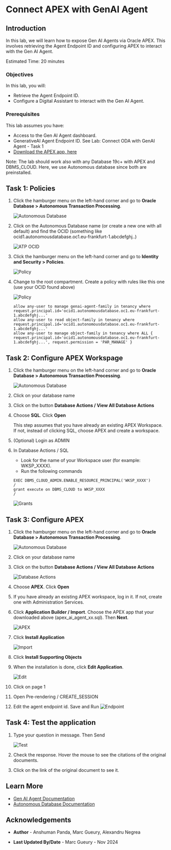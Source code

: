 # Connect APEX with GenAI Agent
## Introduction

In this lab, we will learn how to expose Gen AI Agents via Oracle APEX. This involves retrieving the Agent Endpoint ID and configuring APEX to interact with the Gen AI Agent.

Estimated Time: 20 minutes

### Objectives

In this lab, you will:
- Retrieve the Agent Endpoint ID.
- Configure a Digital Assistant to interact with the Gen AI Agent.

### Prerequisites

This lab assumes you have:
- Access to the Gen AI Agent dashboard.
- GenerativeAI Agent Endpoint ID. See Lab: Connect ODA with GenAI Agent - Task 1
- [Download the APEX app, here](https://objectstorage.eu-frankfurt-1.oraclecloud.com/n/frpj5kvxryk1/b/genAiAgents/o/apex_ai_agent_2024_11_19.sql)

Note: The lab should work also with any Database 19c+ with APEX and DBMS_CLOUD. Here, we use Autonomous database since both are preinstalled. 

## Task 1: Policies

1. Click the hamburger menu on the left-hand corner and go to **Oracle Database > Autonomous Transaction Processing**.

    ![Autonomous Database](./images/ai_agent_atp.png)

2. Click on the Autonomous Database name (or create a new one with all default) and find the OCID (something like ocid1.autonomousdatabase.oc1.eu-frankfurt-1.abcdefghj..)

    ![ATP OCID](./images/ai_agent_atp_ocid.png)

3. Click the hamburger menu on the left-hand corner and go to **Identity and Security > Policies**.

    ![Policy](./images/ai_agent_policy.png)

4. Change to the root compartment. Create a policy with rules like this one (use your OCID found above)

    ![Policy](./images/ai_agent_policy_create.png)

    ```
    allow any-user to manage genai-agent-family in tenancy where request.principal.id='ocid1.autonomousdatabase.oc1.eu-frankfurt-1.abcdefghj...'
    allow any-user to read object-family in tenancy where request.principal.id='ocid1.autonomousdatabase.oc1.eu-frankfurt-1.abcdefghj...'
    allow any-user to manage object-family in tenancy where ALL { request.principal.id='ocid1.autonomousdatabase.oc1.eu-frankfurt-1.abcdefghj...', request.permission = 'PAR_MANAGE' }
    ```   

## Task 2: Configure APEX Workspage

1. Click the hamburger menu on the left-hand corner and go to **Oracle Database > Autonomous Transaction Processing**.

    ![Autonomous Database](./images/ai_agent_atp.png)

2. Click on your database name   
3. Click on the button **Database Actions / View All Database Actions**
4. Choose **SQL**. Click **Open**

    This step assumes that you have already an existing APEX Workspace. If not, instead of clicking SQL, choose APEX and create a workspace.

5. (Optional) Login as ADMIN

6. In Database Actions / SQL
     - Look for the name of your Workspace user (for example: WKSP_XXXX). 
     - Run the following commands
   
     ```
     EXEC DBMS_CLOUD_ADMIN.ENABLE_RESOURCE_PRINCIPAL('WKSP_XXXX')
     /
     grant execute on DBMS_CLOUD to WKSP_XXXX
     /
     ```

     ![Grants](./images/ai_agent_atp_grant.png)

## Task 3: Configure APEX 

1. Click the hamburger menu on the left-hand corner and go to **Oracle Database > Autonomous Transaction Processing**.

    ![Autonomous Database](./images/ai_agent_atp.png)

2. Click on your database name   
3. Click on the button **Database Actions / View All Database Actions**

    ![Database Actions](./images/ai_agent_db_action.png)

4. Choose **APEX**. Click **Open**
5. If you have already an existing APEX workspace, log in it. If not, create one with Administration Services.
6. Click **Application Builder / Import**. Choose the APEX app that your downloaded above (apex_ai_agent_xx.sql). Then **Next**.

    ![APEX](./images/ai_agent_apex.png)

7. Click **Install Application**

    ![Import](./images/ai_agent_apex_import.png)

8. Click **Install Supporting Objects**
9. When the installation is done, click **Edit Application**.

    ![Edit](./images/ai_agent_apex_edit.png)

10. Click on page 1
11. Open Pre-rendering / CREATE_SESSION
12. Edit the agent endpoint id. Save and Run
    ![Endpoint](./images/ai_agent_apex_endpoint.png)
 
 ## Task 4: Test the application

1. Type your question in message. Then Send

    ![Test](./images/ai_agent_apex_test.png)

2. Check the response. Hover the mouse to see the citations of the original documents.
3. Click on the link of the original document to see it.

## Learn More

- [Gen AI Agent Documentation](https://docs.oracle.com/en-us/iaas/Content/genAI/getting-started.htm)
- [Autonomous Database Documentation](https://docs.oracle.com/en-us/iaas/digital-assistant/getting-started.htm)

## Acknowledgements

* **Author** - Anshuman Panda, Marc Gueury, Alexandru Negrea

* **Last Updated By/Date** - Marc Gueury - Nov 2024